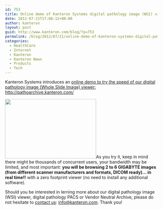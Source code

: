 ```yaml
---
id: 753
title: Online demo of Kanteron Systems digital pathology image (WSI) viewer
date: 2012-07-21T17:08:12+00:00
author: kanteron
layout: post
guid: http://www.kanteron.com/blog/?p=753
permalink: /blog/2012/07/21/online-demo-of-kanteron-systems-digital-pathology-image-wsi-viewer/
categories:
  - HealthCare
  - Internet
  - Kanteron
  - Kanteron News
  - Products
  - Tech
---
```

Kanteron Systems introduces an <a title="http://pathoarchive.kanteron.com/" href="http://pathoarchive.kanteron.com/" target="_blank">online demo to try the speed of our digital pathology image (Whole Slide Image) viewer: http://pathoarchive.kanteron.com/</a>

[<img class="aligncenter" title="WSI" src="http://farm8.staticflickr.com/7217/7404329892_ed1b3df174.jpg" alt="" width="300" height="196" />](http://pathoarchive.kanteron.com/)As you try it, keep in mind there might be thousands of concurrent users, your bandwidth may be limited, and most important: **you will be browsing 2 to 6 GIGABYTE images (from different scanner manufacturers and formats, DICOM ready)&#8230; in real time!!** with a zero footprint viewer (no need to install any additional software).

Should you be interested in lerning more about our digital pathology image (WSI) viewer, digital pathology PACS or Vendor Neutral Archive, please do not hesitate to <a title="http://www.kanteron.com/blog/contact/" href="http://www.kanteron.com/blog/contact/" target="_blank">contact us</a>: info@kanteron.com. Thank you!